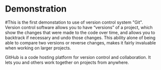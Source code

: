# Demonstration
#This is the first demonstation to use of version control system "Git".
Version control software allows you to have “versions” of a project, which show the changes that were made to the code over time, and allows you to backtrack if necessary and undo those changes. 
This ability alone of being able to compare two versions or reverse changes, makes it fairly invaluable when working on larger projects.

GitHub is a code hosting platform for version control and collaboration. 
It lets you and others work together on projects from anywhere.
